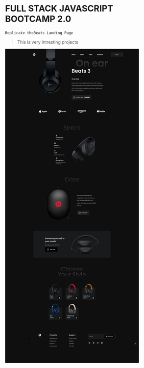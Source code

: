 # FULL STACK JAVASCRIPT BOOTCAMP 2.0

`Replicate theBeats Landing Page`

>This is very intresting projects

![Project 5](./Main%20Landing%20page.png)

